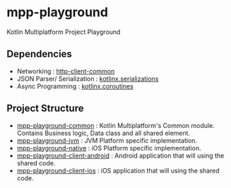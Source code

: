 # mpp-playground
Kotlin Multiplatform Project Playground

## Dependencies
- Networking : [http-client-common](https://github.com/Kotlin/kotlinx.serialization)
- JSON Parser/ Serialization : [kotlinx.serializations](https://github.com/Kotlin/kotlinx.serialization)
- Async Programming : [kotlinx.coroutines](https://github.com/Kotlin/kotlinx.coroutines)

## Project Structure
- [mpp-playground-common](https://github.com/RR12/mpp-playground/tree/master/mpp-playground-common) : Kotlin Multiplatform's Common module. Contains Business logic, Data class and all shared element.
- [mpp-playground-jvm](https://github.com/RR12/mpp-playground/tree/master/mpp-playground-jvm) : JVM Platform specific implementation.
- [mpp-playground-native](https://github.com/RR12/mpp-playground/tree/master/mpp-playground-native) : iOS Platform specific implementation.
- [mpp-playground-client-android](https://github.com/RR12/mpp-playground/tree/master/mpp-playground-client-android) : Android application that will using the shared code.
- [mpp-playground-client-ios](https://github.com/RR12/mpp-playground/tree/master/mpp-playground-client-ios) : iOS application that will using the shared code.
